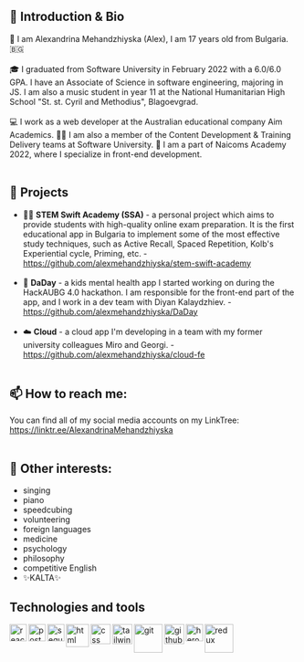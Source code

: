 
## 👋 Introduction & Bio
👧 I am Alexandrina Mehandzhiyska (Alex), I am 17 years old from Bulgaria. 🇧🇬<br><br>
🎓 I graduated from Software University in February 2022 with a 6.0/6.0 GPA. I have an Associate of Science in software engineering, majoring in JS. I am also a music student in year 11 at the National Humanitarian High School "St. st. Cyril and Methodius", Blagoevgrad.<br><br>
💻 I work as a web developer at the Australian educational company Aim Academics. 👩‍🏫 I am also a member of the Content Development & Training Delivery teams at Software University. 🌱 I am a part of Naicoms Academy 2022, where I specialize in front-end development.<br><br>
## 🔭 Projects
- 🧑‍🏫 <b>STEM Swift Academy (SSA)</b> - a personal project which aims to provide students with high-quality online exam preparation. It is the first educational app in Bulgaria to implement some of the most effective study techniques, such as Active Recall, Spaced Repetition, Kolb's Experiential cycle, Priming, etc. - https://github.com/alexmehandzhiyska/stem-swift-academy<br><br> 
- 👧 <b>DaDay</b> - a kids mental health app I started working on during the HackAUBG 4.0 hackathon. I am responsible for the front-end part of the app, and I work in a dev team with Diyan Kalaydzhiev. - https://github.com/alexmehandzhiyska/DaDay<br><br> 
- ☁️ <b>Cloud</b> - a cloud app I'm developing in a team with my former university colleagues Miro and Georgi. - https://github.com/alexmehandzhiyska/cloud-fe
<br><br>
## 📫 How to reach me:
You can find all of my social media accounts on my LinkTree: https://linktr.ee/AlexandrinaMehandzhiyska
<br><br>
## 🤹 Other interests: 
* singing
* piano
* speedcubing
* volunteering
* foreign languages
* medicine
* psychology
* philosophy
* competitive English
* ✨KALTA✨

## Technologies and tools

<img align="left" alt="react" width="30px" src="https://upload.wikimedia.org/wikipedia/commons/thumb/a/a7/React-icon.svg/2300px-React-icon.svg.png" />
<img align="left" alt="postgresql" width="30px" src="https://upload.wikimedia.org/wikipedia/commons/thumb/2/29/Postgresql_elephant.svg/1200px-Postgresql_elephant.svg.png" />
<img align="left" alt="sequelize" width="30px" src="https://seeklogo.com/images/S/sequelize-logo-9A5075DB9F-seeklogo.com.png" />
<img align="left" alt="html" width="40px" src="https://upload.wikimedia.org/wikipedia/commons/thumb/3/38/HTML5_Badge.svg/800px-HTML5_Badge.svg.png" />
<img align="left" alt="css" width="35px" src="https://seeklogo.com/images/C/css-3-logo-023C1A7171-seeklogo.com.png" />
<img align="left" alt="tailwind" width="35px" src="https://upload.wikimedia.org/wikipedia/commons/thumb/d/d5/Tailwind_CSS_Logo.svg/2048px-Tailwind_CSS_Logo.svg.png" />
<img align="left" alt="git" width="50px" src="https://cdn.freebiesupply.com/logos/thumbs/2x/git-logo.png" />
<img align="left" alt="github" width="35px" src="https://upload.wikimedia.org/wikipedia/commons/thumb/9/91/Octicons-mark-github.svg/2048px-Octicons-mark-github.svg.png" />
<img align="left" alt="heroku" width="30px" src="https://raw.githubusercontent.com/ivangabriele/vscode-heroku/master/res/icon.png" />
<img align="left" alt="redux" width="50px" src="https://upload.wikimedia.org/wikipedia/commons/4/49/Redux.png" />
<br><br>

<!--
**alexmehandzhiyska/alexmehandzhiyska** is a ✨ _special_ ✨ repository because its `README.md` (this file) appears on your GitHub profile.

Here are some ideas to get you started:

- 🔭 I’m currently working on ...
- 🌱 I’m currently learning ...
- 👯 I’m looking to collaborate on ...
- 🤔 I’m looking for help with ...
- 💬 Ask me about ...
- 📫 How to reach me: ...
- 😄 Pronouns: ...
- ⚡ Fun fact: ...
-->
